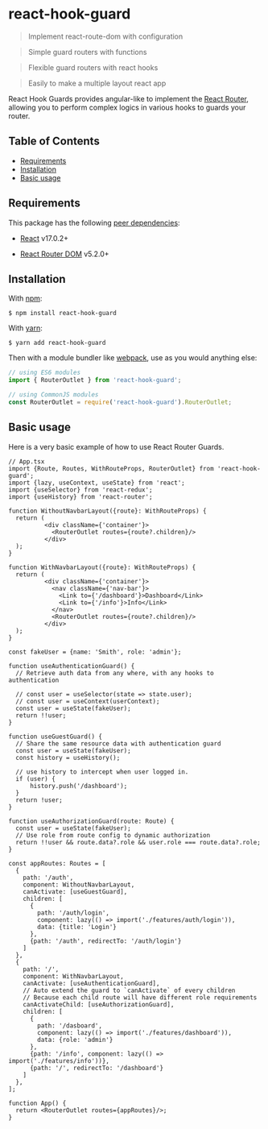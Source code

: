 # react-hook-guard

> Implement react-route-dom with configuration

> Simple guard routers with functions

> Flexible guard routers with react hooks

> Easily to make a multiple layout react app 

React Hook Guards provides angular-like to implement the [React Router](https://reacttraining.com/react-router/), allowing you to perform complex logics in various hooks to guards your router.

## Table of Contents

- [Requirements](#requirements)
- [Installation](#installation)
- [Basic usage](#basic-usage)

## Requirements

This package has the following [peer dependencies](https://docs.npmjs.com/files/package.json#peerdependencies):

- [React](https://www.npmjs.com/package/react) v17.0.2+

- [React Router DOM](https://www.npmjs.com/package/react-router-dom) v5.2.0+

## Installation

With [npm](https://www.npmjs.com):

```shell
$ npm install react-hook-guard
```

With [yarn](https://yarnpkg.com/):

```shell
$ yarn add react-hook-guard
```

Then with a module bundler like [webpack](https://webpack.github.io/), use as you would anything else:

```js
// using ES6 modules
import { RouterOutlet } from 'react-hook-guard';

// using CommonJS modules
const RouterOutlet = require('react-hook-guard').RouterOutlet;
```

## Basic usage

Here is a very basic example of how to use React Router Guards.

```tsx
// App.tsx
import {Route, Routes, WithRouteProps, RouterOutlet} from 'react-hook-guard';
import {lazy, useContext, useState} from 'react';
import {useSelector} from 'react-redux';
import {useHistory} from 'react-router';

function WithoutNavbarLayout({route}: WithRouteProps) {
  return (
          <div className={'container'}>
            <RouterOutlet routes={route?.children}/>
          </div>
  );
}

function WithNavbarLayout({route}: WithRouteProps) {
  return (
          <div className={'container'}>
            <nav className={'nav-bar'}>
              <Link to={'/dashboard'}>Dashboard</Link>
              <Link to={'/info'}>Info</Link>
            </nav>
            <RouterOutlet routes={route?.children}/>
          </div>
  );
}

const fakeUser = {name: 'Smith', role: 'admin'};

function useAuthenticationGuard() {
  // Retrieve auth data from any where, with any hooks to authentication

  // const user = useSelector(state => state.user);
  // const user = useContext(userContext);
  const user = useState(fakeUser);
  return !!user;
}

function useGuestGuard() {
  // Share the same resource data with authentication guard
  const user = useState(fakeUser);
  const history = useHistory();
  
  // use history to intercept when user logged in.
  if (user) {
      history.push('/dashboard');
  }
  return !user;
}

function useAuthorizationGuard(route: Route) {
  const user = useState(fakeUser);
  // Use role from route config to dynamic authorization
  return !!user && route.data?.role && user.role === route.data?.role;
}

const appRoutes: Routes = [
  {
    path: '/auth',
    component: WithoutNavbarLayout,
    canActivate: [useGuestGuard],
    children: [
      {
        path: '/auth/login',
        component: lazy(() => import('./features/auth/login')),
        data: {title: 'Login'}
      },
      {path: '/auth', redirectTo: '/auth/login'}
    ]
  },
  {
    path: '/',
    component: WithNavbarLayout,
    canActivate: [useAuthenticationGuard],
    // Auto extend the guard to `canActivate` of every children
    // Because each child route will have different role requirements
    canActivateChild: [useAuthorizationGuard],
    children: [
      {
        path: '/dasboard',
        component: lazy(() => import('./features/dashboard')),
        data: {role: 'admin'}
      },
      {path: '/info', component: lazy(() => import('./features/info'))},
      {path: '/', redirectTo: '/dashboard'}
    ]
  },
];

function App() {
  return <RouterOutlet routes={appRoutes}/>;
}
```
